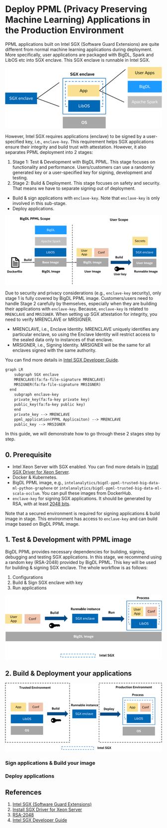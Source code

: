 # Deploy PPML (Privacy Preserving Machine Learning) Applications in the Production Environment

PPML applications built on Intel SGX (Software Guard Extensions) are quite different from normal machine learning applications during deployment. More specifically, user applications are packaged with BigDL, Spark and LibOS etc into SGX enclave. This SGX enclave is runnable in Intel SGX.

![](../images/ppml_sgx_enclave.png)

However, Intel SGX requires applications (enclave) to be signed by a user-specified key, i.e., `enclave-key`. This requirement helps SGX applications ensure their integrity and build trust with attestation. However, it also separates PPML deployment into 2 stages:

1. Stage 1: Test & Development with BigDL PPML. This stage focuses on functionality and performance. Users/customers can use a randomly generated key or a user-specified key for signing, development and testing.
2. Stage 2: Build & Deployment. This stage focuses on safety and security. That means we have to separate signing out of deployment.
  * Build & sign applications with `enclave-key`. Note that `enclave-key` is only involved in this sub-stage.
  * Deploy applications.

![](../images/ppml_scope.png)

Due to security and privacy considerations (e.g., `enclave-key` security), only stage 1 is fully covered by BigDL PPML image. Customers/users need to handle Stage 2 carefully by themselves, especially when they are building their applications with `enclave-key`. Because, `enclave-key` is related to `MRENCLAVE` and `MRSIGNER`. When setting up SGX attestation for integrity, you need to verify MRENCLAVE or MRSIGNER.

* MRENCLAVE, i.e., Enclave Identity. MRENCLAVE uniquely identifies any particular enclave, so using the Enclave Identity will restrict access to the sealed data only to instances of that enclave.
* MRSIGNER, i.e., Signing Identity. MRSIGNER will be the same for all enclaves signed with the same authority.

You can find more details in [Intel SGX Developer Guide](https://download.01.org/intel-sgx/linux-1.5/docs/Intel_SGX_Developer_Guide.pdf).

```mermaid
graph LR
	subgraph SGX enclave
	MRENCLAVE(fa:fa-file-signature MRENCLAVE)
	MRSIGNER(fa:fa-file-signature MRSIGNER)
  end
	subgraph enclave-key
	private_key(fa:fa-key private key)
	public_key(fa:fa-key public key)
	end
	private_key --> MRENCLAVE
	ppml_application(PPML Applicaiton) --> MRENCLAVE
	public_key --> MRSIGNER
```

In this guide, we will demonstrate how to go through these 2 stages step by step.

## 0. Prerequisite

* Intel Xeon Server with SGX enabled. You can find more details in [Install SGX Driver for Xeon Server](https://bigdl.readthedocs.io/en/latest/doc/PPML/QuickStart/install_sgx_driver.html).
* Docker & Kubernetes.
* BigDL PPML image, e.g., `intelanalytics/bigdl-ppml-trusted-big-data-ml-python-graphene` or `intelanalytics/bigdl-ppml-trusted-big-data-ml-scala-occlum`. You can pull these images from DockerHub.
* `enclave-key` for signing SGX applications. It should be generated by RSA, with at least [2048 bits](https://en.wikipedia.org/wiki/RSA_numbers#RSA-2048).

Note that a secured environment is required for signing applications & build image in stage. This environment has access to `enclave-key` and can build image based on BigDL PPML image.

## 1. Test & Development with PPML image

BigDL PPML provides necessary dependencies for building, signing, debugging and testing SGX applications. In this stage, we recommend using a random key (RSA-2048) provided by BigDL PPML. This key will be used for building & signing SGX enclave. The whole workflow is as follows:

1. Configurations
2. Build & Sign SGX enclave with key
3. Run applications

![](../images/ppml_test_dev.png)


## 2. Build & Deployment your applications

![](../images/ppml_build_deploy.png)

### Sign applications & Build your image


### Deploy applications

## References

1. [Intel SGX (Software Guard Extensions)](https://www.intel.com/content/www/us/en/developer/tools/software-guard-extensions/overview.html)
2. [Install SGX Driver for Xeon Server](https://bigdl.readthedocs.io/en/latest/doc/PPML/QuickStart/install_sgx_driver.html)
3. [RSA-2048](https://en.wikipedia.org/wiki/RSA_numbers#RSA-2048)
4. [Intel SGX Developer Guide](https://download.01.org/intel-sgx/linux-1.5/docs/Intel_SGX_Developer_Guide.pdf)
